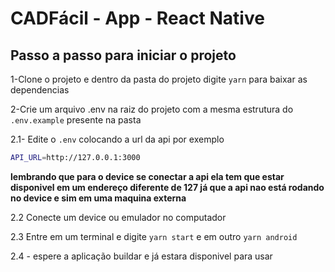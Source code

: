 # CADFácil - App - React Native
## Passo a passo para iniciar o projeto

1-Clone o projeto e dentro da pasta do projeto digite `yarn` para baixar as dependencias

2-Crie um arquivo .env na raiz do projeto com a mesma estrutura do `.env.example` presente na pasta

2.1- Edite o `.env` colocando a url da api por exemplo

```sh
API_URL=http://127.0.0.1:3000
```

**lembrando que para o device se conectar a api ela tem que estar disponivel em um endereço diferente de 127 já que a api nao está rodando no device e sim em uma maquina externa**

2.2 Conecte um device ou emulador no computador

2.3 Entre em um terminal e digite `yarn start` e em outro `yarn android`

2.4 - espere a aplicação buildar e já estara disponivel para usar
